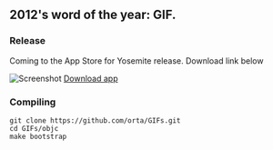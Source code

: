 2012's word of the year: GIF.
--------

### Release

Coming to the App Store for Yosemite release. Download link below

![Screenshot](https://raw.github.com/orta/GIFs/master/web/yosemite.png "screenshot")
[Download app](https://raw.github.com/orta/GIFs/master/web/GIFs.app.zip)

### Compiling

```
git clone https://github.com/orta/GIFs.git
cd GIFs/objc
make bootstrap
```